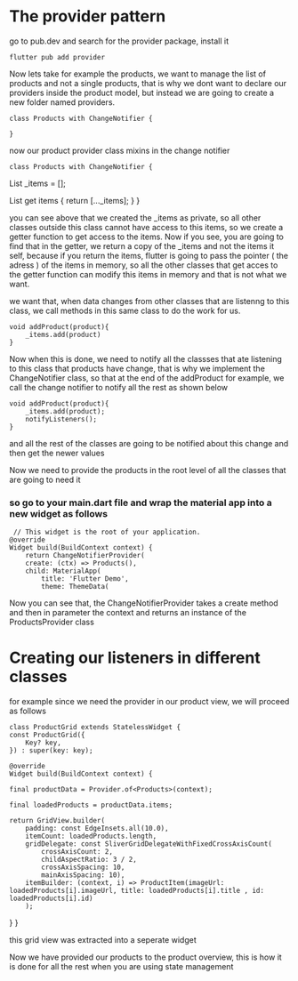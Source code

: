 # The provider pattern

go to pub.dev and search for the provider package, install it

    flutter pub add provider

Now lets take for example the products, we want to manage the list of products and not a single products, that is why we dont want to declare our providers inside the product model, but instead we are going to create a new folder named providers.

    class Products with ChangeNotifier {
  
    }

now our product provider class mixins in the change notifier

    class Products with ChangeNotifier {
  List<ProductModel> _items = [];

  List<ProductModel> get items {
    return [..._items];
  }
}

you can see above that we created the _items as private, so all other classes outside this class cannot have access to this items, so we create a getter  function to get access to the items. Now if you see, you are going to find that in the getter, we return a copy of the _items and not the items it self, because if you return the items, flutter is going to pass the pointer ( the adress ) of the items in memory, so all the other classes that get acces to the getter function can modify this items in memory and that is not what we want.

we want that, when data changes from other classes that are listenng to this class, we call methods in this same class to do the work for us.

    void addProduct(product){
        _items.add(product)
    }

Now when this is done, we need to notify all the classses that ate listening to this class that products have change, that is why we implement the ChangeNotifier class, so that at the end of the addProduct for example, we call the change notifier to notify all the rest as shown below

    void addProduct(product){
        _items.add(product);
        notifyListeners();
    }

and all the rest of the classes are going to be notified about this change and then get the newer values

Now we need to provide the products in the root level of all the classes that are going to need it

### so go to your main.dart file and wrap the material app into a new widget as follows


     // This widget is the root of your application.
    @override
    Widget build(BuildContext context) {
        return ChangeNotifierProvider(
        create: (ctx) => Products(),
        child: MaterialApp(
            title: 'Flutter Demo',
            theme: ThemeData(
        
Now you can see that, the ChangeNotifierProvider takes a create method and then in parameter the context and returns an instance of the ProductsProvider class

# Creating our listeners in different classes

for example since we need the provider in our product view, we will proceed as follows


    class ProductGrid extends StatelessWidget {
    const ProductGrid({
        Key? key,
    }) : super(key: key);

    @override
    Widget build(BuildContext context) {

    final productData = Provider.of<Products>(context);

    final loadedProducts = productData.items;

    return GridView.builder(
        padding: const EdgeInsets.all(10.0),
        itemCount: loadedProducts.length,
        gridDelegate: const SliverGridDelegateWithFixedCrossAxisCount(
            crossAxisCount: 2,
            childAspectRatio: 3 / 2,
            crossAxisSpacing: 10,
            mainAxisSpacing: 10),
        itemBuilder: (context, i) => ProductItem(imageUrl: loadedProducts[i].imageUrl, title: loadedProducts[i].title , id: loadedProducts[i].id) 
        );
  }
}

this grid view was extracted into a seperate widget


Now we have provided our products to the product overview, this is how it is done for all the rest when you are using state management

